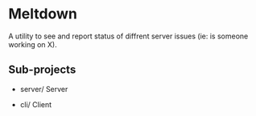 Meltdown
========

A utility to see and report status of diffrent server issues (ie: is someone working on X).


Sub-projects
------------

 - server/
   Server

 - cli/
   Client
